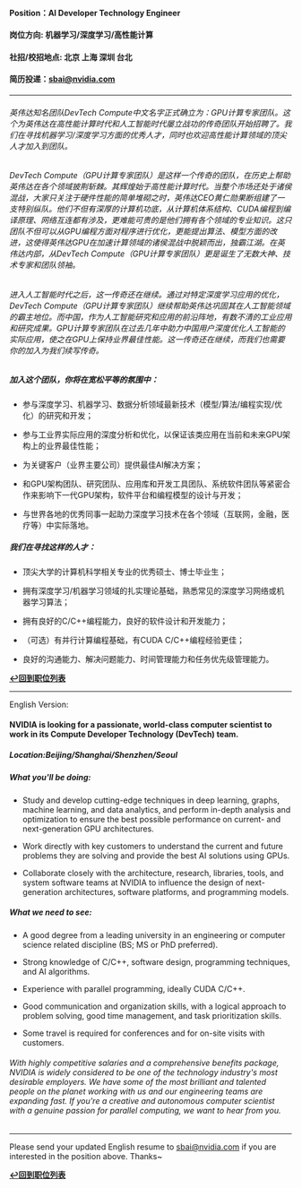 #### Position：AI Developer Technology Engineer

#### 岗位方向:  机器学习/深度学习/高性能计算
#### 社招/校招地点:  北京 上海 深圳 台北

#### 简历投递：sbai@nvidia.com
----
###### 英伟达知名团队DevTech Compute中文名字正式确立为：GPU计算专家团队。这个为英伟达在高性能计算时代和人工智能时代屡立战功的传奇团队开始招聘了。我们在寻找机器学习/深度学习方面的优秀人才，同时也欢迎高性能计算领域的顶尖人才加入到团队。

###### DevTech Compute（GPU计算专家团队）是这样一个传奇的团队，在历史上帮助英伟达在各个领域披荆斩棘。其辉煌始于高性能计算时代。当整个市场还处于诸侯混战，大家只关注于硬件性能的简单堆砌之时，英伟达CEO黄仁勋果断组建了一支特别纵队。他们不但有深厚的计算机功底，从计算机体系结构、CUDA编程到编译原理、网络互连都有涉及，更难能可贵的是他们拥有各个领域的专业知识。这只团队不但可以从GPU编程方面对程序进行优化，更能提出算法、模型方面的改进，这使得英伟达GPU在加速计算领域的诸侯混战中脱颖而出，独霸江湖。在英伟达内部，从DevTech Compute（GPU计算专家团队）更是诞生了无数大神、技术专家和团队领袖。

###### 进入人工智能时代之后，这一传奇还在继续。通过对特定深度学习应用的优化，DevTech Compute（GPU计算专家团队）继续帮助英伟达巩固其在人工智能领域的霸主地位。而中国，作为人工智能研究和应用的前沿阵地，有数不清的工业应用和研究成果。GPU计算专家团队在过去几年中助力中国用户深度优化人工智能的实际应用，使之在GPU上保持业界最佳性能。这一传奇还在继续，而我们也需要你的加入为我们续写传奇。


##### 加入这个团队，你将在宽松平等的氛围中：

- 参与深度学习、机器学习、数据分析领域最新技术（模型/算法/编程实现/优化）的研究和开发；

- 参与工业界实际应用的深度分析和优化，以保证该类应用在当前和未来GPU架构上的业界最佳性能；

- 为关键客户（业界主要公司）提供最佳AI解决方案；

- 和GPU架构团队、研究团队、应用库和开发工具团队、系统软件团队等紧密合作来影响下一代GPU架构，软件平台和编程模型的设计与开发；

- 与世界各地的优秀同事一起助力深度学习技术在各个领域（互联网，金融，医疗等）中实际落地。


##### 我们在寻找这样的人才：

- 顶尖大学的计算机科学相关专业的优秀硕士、博士毕业生；

- 拥有深度学习/机器学习领域的扎实理论基础，熟悉常见的深度学习网络或机器学习算法；

- 拥有良好的C/C++编程能力，良好的软件设计和开发能力；

- （可选）有并行计算编程基础，有CUDA C/C++编程经验更佳；

- 良好的沟通能力、解决问题能力、时间管理能力和任务优先级管理能力。

**[:leftwards_arrow_with_hook:回到职位列表](/README.md)**

----
English Version:

#### NVIDIA is looking for a passionate, world-class computer scientist to work in its Compute Developer Technology (DevTech) team.

##### Location:Beijing/Shanghai/Shenzhen/Seoul

##### What you'll be doing:

- Study and develop cutting-edge techniques in deep learning, graphs, machine learning, and data analytics, and perform in-depth analysis and optimization to ensure the best possible performance on current- and next-generation GPU architectures.

- Work directly with key customers to understand the current and future problems they are solving and provide the best AI solutions using GPUs.

- Collaborate closely with the architecture, research, libraries, tools, and system software teams at NVIDIA to influence the design of next-generation architectures, software platforms, and programming models.

##### What we need to see:

- A good degree from a leading university in an engineering or computer science related discipline (BS; MS or PhD preferred).

- Strong knowledge of C/C++, software design, programming techniques, and AI algorithms.

- Experience with parallel programming, ideally CUDA C/C++.

- Good communication and organization skills, with a logical approach to problem solving, good time management, and task prioritization skills.

- Some travel is required for conferences and for on-site visits with customers.

###### With highly competitive salaries and a comprehensive benefits package, NVIDIA is widely considered to be one of the technology industry's most desirable employers. We have some of the most brilliant and talented people on the planet working with us and our engineering teams are expanding fast. If you're a creative and autonomous computer scientist with a genuine passion for parallel computing, we want to hear from you.
----

Please send your updated English resume to sbai@nvidia.com if you are interested in the position above. Thanks~

**[:leftwards_arrow_with_hook:回到职位列表](/README.md)**
